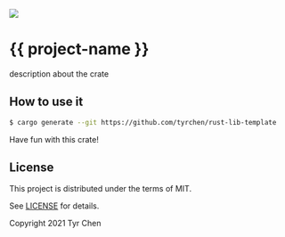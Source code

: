 ![](https://github.com/tyrchen/rust-lib-template/workflows/build/badge.svg)

# {{ project-name }}

description about the crate

## How to use it

```bash
$ cargo generate --git https://github.com/tyrchen/rust-lib-template
```

Have fun with this crate!

## License

This project is distributed under the terms of MIT.

See [LICENSE](LICENSE.md) for details.

Copyright 2021 Tyr Chen
